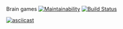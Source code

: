 Brain games
[![Maintainability](https://api.codeclimate.com/v1/badges/c06458aaf3263c02b8e5/maintainability)](https://codeclimate.com/github/rentery/php-project-lvl1/maintainability)
[![Build Status](https://travis-ci.com/rentery/php-project-lvl1.svg?branch=master)](https://travis-ci.com/rentery/php-project-lvl1)


[![asciicast](https://asciinema.org/a/mkP33lkoYXQs0nw5zQopM84OT.svg)](https://asciinema.org/a/mkP33lkoYXQs0nw5zQopM84OT)
